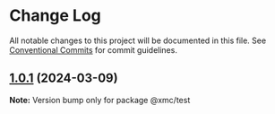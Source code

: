 # Change Log

All notable changes to this project will be documented in this file.
See [Conventional Commits](https://conventionalcommits.org) for commit guidelines.

## [1.0.1](https://github.com/OpenSourceLearners/pnpm-lerna/compare/v1.0.0...v1.0.1) (2024-03-09)

**Note:** Version bump only for package @xmc/test
